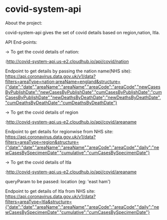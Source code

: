 # covid-system-api
 About the project:

covid-system-api gives the set of covid details based on region,nation, ltla.

API End-points:

-> To get the covid details of nation:

:http://covid-system-api.us-e2.cloudhub.io/api/covid/nation

Endpoint  to get details by  passing the nation name(NHS site):
https://api.coronavirus.data.gov.uk/v1/data?filters=areaType=nation;areaName=england&structure={"date":"date","areaName":"areaName","areaCode":"areaCode","newCasesByPublishDate":"newCasesByPublishDate","cumCasesByPublishDate":"cumCasesByPublishDate","newDeathsByDeathDate":"newDeathsByDeathDate","cumDeathsByDeathDate":"cumDeathsByDeathDate"}


-> To get the covid details of region

:http://covid-system-api.us-e2.cloudhub.io/api/covid/areaname

Endpoint to get details for regionwise from NHS site: 
https://api.coronavirus.data.gov.uk/v1/data?filters=areaType=region&structure={"date":"date","areaName":"areaName","areaCode":"areaCode","daily":"newCasesBySpecimenDate","cumulative":"cumCasesBySpecimenDate"}


-> To get the covid details of ltla

:http://covid-system-api.us-e2.cloudhub.io/api/covid/areaname

queryParam to be passed: location  (eg: 'east ham')

Endpoint to get details of ltla from NHS site:
https://api.coronavirus.data.gov.uk/v1/data?filters=areaType=ltla&structure={"date":"date","areaName":"areaName","areaCode":"areaCode","daily":"newCasesBySpecimenDate","cumulative":"cumCasesBySpecimenDate"}
